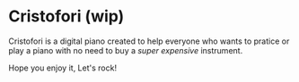 # Cristofori (wip)

Cristofori is a digital piano created to help everyone who wants to pratice 
or play a piano with no need to buy a *super expensive* instrument. 

Hope you enjoy it,
Let's rock!
